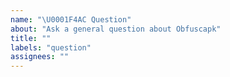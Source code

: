 ```yaml
---
name: "\U0001F4AC Question"
about: "Ask a general question about Obfuscapk"
title: ""
labels: "question"
assignees: ""
---
```


<!--
Thank you for your interest in Obfuscapk.

You can use this issue for anything other than bug reports and feature requests. Please provide as much information as needed to help us answer your question(s). Please make sure to also check the FAQ at https://github.com/ClaudiuGeorgiu/Obfuscapk/blob/master/docs/FAQ.md as you may find an answer for the most common questions.

NOTE:
    * if you're including code snippets/logs, please format them properly (see https://help.github.com/github/writing-on-github/basic-writing-and-formatting-syntax#quoting-code);
    * blocks starting with `< !--` and ending with `-- >` (without spaces) are treated as comments and won't be rendered, so please don't edit the text inside these blocks since your modifications won't be visible. If you want the text to be visible, remove `< !--` and `-- >` tags.
-->
